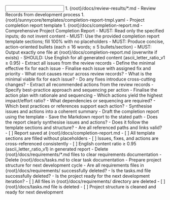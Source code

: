 <input>
  <context>
  1. {root}/docs/review-results/*.md - Review Records from development process
  </context>
  <templates>
  1. {root}/sunnycore/templates/completion-report-tmpl.yaml - Project completion report template
  </templates>
</input>

<output>
1. {root}/docs/completion-report.md - Comprehensive Project Completion Report
</output>

<constraints importance="Important">
- MUST: Read only the specified inputs; do not invent content
- MUST: Use the provided completion report template sections; fill 100% with no placeholders
- MUST: Produce concise, action-oriented bullets (each ≤ 16 words; ≤ 5 bullets/section)
- MUST: Output exactly one file at {root}/docs/completion-report.md (overwrite if exists)
- SHOULD: Use English for all generated content (ascii_letter_ratio_v1 ≥ 0.95)
</constraints>

<workflow importance="Important">
  <stage id="1: conclude_current_issues">
  <tools>
    <tool name="sequential_thinking"/>
    <tool name="todo_write"/>
  </tools>
  - Extract all issues from the review records
  - Define the minimal effective fix for each issue
  - Finalise each issue with assigned fix and priority
  
  <questions>
  - What root causes recur across review records?
  - What is the minimal viable fix for each issue?
  - Do any fixes introduce cross-cutting changes?
  </questions>
  </stage>
  
  <stage id="2: conclude_recommended_actions">
  <tools>
    <tool name="sequential_thinking"/>
    <tool name="todo_write"/>
  </tools>
  - Extract all recommended actions from the review records
  - Specify best-practice approach and sequencing per action
  - Finalise the action plan with rationale and sequencing
  
  <questions>
  - Which actions yield the highest impact/effort ratio?
  - What dependencies or sequencing are required?
  - Which best practices or references support each action?
  </questions>
  </stage>
  
  <stage id="3: conclude_completion_report">
  <tools>
    <tool name="sequential_thinking"/>
    <tool name="todo_write"/>
  </tools>
  - Synthesise issues and actions into a coherent summary
  - Draft the completion report using the template
  - Save the Markdown report to the stated path
  
  <questions>
  - Does the report clearly synthesise issues and actions?
  - Does it follow the template sections and structure?
  - Are all referenced paths and links valid?
  </questions>
  
  <checks>
  - [ ] Report saved at {root}/docs/completion-report.md
  - [ ] All template sections are filled without placeholders
  - [ ] Issues, fixes, and actions are cross-referenced consistently
  - [ ] English content ratio ≥ 0.95 (ascii_letter_ratio_v1) in generated report
  </checks>
  </stage>

  <stage id="4: cleanup_for_next_development">
  <tools>
    <tool name="bash"/>
  </tools>
  - Delete {root}/docs/requirements/*.md files to clear requirements documentation
  - Delete {root}/docs/tasks.md to clear task documentation
  - Prepare project structure for next development cycle

  <questions>
  - Are all requirements files in {root}/docs/requirements/ successfully deleted?
  - Is the tasks.md file successfully deleted?
  - Is the project ready for the next development iteration?
  </questions>

  <checks>
  - [ ] All files in {root}/docs/requirements/ directory are deleted
  - [ ] {root}/docs/tasks.md file is deleted
  - [ ] Project structure is cleaned and ready for next development
  </checks>
  </stage>
</workflow>

